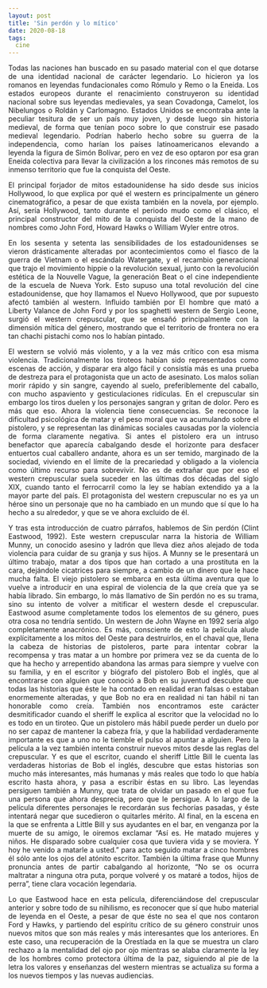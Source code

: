 ```yaml
---
layout: post
title: 'Sin perdón y lo mítico'
date: 2020-08-18
tags:
  cine
---
```

<p style='text-align: justify;'>Todas las naciones han buscado en su pasado material con el que dotarse de una identidad nacional de carácter legendario. Lo hicieron ya los romanos en leyendas fundacionales como Rómulo y Remo o la Eneida. Los estados europeos durante el renacimiento construyeron su identidad nacional sobre sus leyendas medievales, ya sean Covadonga, Camelot, los Nibelungos o Roldán y Carlomagno. Estados Unidos se encontraba ante la peculiar tesitura de ser un país muy joven, y desde luego sin historia medieval, de forma que tenían poco sobre lo que construir ese pasado medieval legendario. Podrían haberlo hecho sobre su guerra de la independencia, como harían los países latinoamericanos elevando a leyenda la figura de Simón Bolívar, pero en vez de eso optaron por esa gran Eneida colectiva para llevar la civilización a los rincones más remotos de su inmenso territorio que fue la conquista del Oeste.</p>

<p style='text-align: justify;'>El principal forjador de mitos estadounidense ha sido desde sus inicios Hollywood, lo que explica por qué el western es principalmente un género cinematográfico, a pesar de que exista también en la novela, por ejemplo. Así, sería Hollywood, tanto durante el periodo mudo como el clásico, el principal constructor del mito de la conquista del Oeste de la mano de nombres como John Ford, Howard Hawks o William Wyler entre otros.</p>

<p style='text-align: justify;'>En los sesenta y setenta las sensibilidades de los estadounidenses se vieron drásticamente alteradas por acontecimientos como el fiasco de la guerra de Vietnam o el escándalo Watergate, y el recambio generacional que trajo el movimiento hippie o la revolución sexual, junto con la revolución estética de la Nouvelle Vague, la generación Beat o el cine independiente de la escuela de Nueva York. Esto supuso una total revolución del cine estadounidense, que hoy llamamos el Nuevo Hollywood, que por supuesto afectó también al western. Influido también por El hombre que mató a Liberty Valance de John Ford y por los spaghetti western de Sergio Leone, surgió el western crepuscular, que se ensañó principalmente con la dimensión mítica del género, mostrando que el territorio de frontera no era tan chachi pistachi como nos lo habían pintado.</p>

<p style='text-align: justify;'>El western se volvió más violento, y a la vez más crítico con esa misma violencia. Tradicionalmente los tiroteos habían sido representados como escenas de acción, y disparar era algo fácil y consistía más es una prueba de destreza para el protagonista que un acto de asesinato. Los malos solían morir rápido y sin sangre, cayendo al suelo, preferiblemente del caballo, con mucho aspaviento y gesticulaciones ridículas. En el crepuscular sin embargo los tiros duelen y los personajes sangran y gritan de dolor. Pero es más que eso. Ahora la violencia tiene consecuencias. Se reconoce la dificultad psicológica de matar y el peso moral que va acumulando sobre el pistolero, y se representan las dinámicas sociales causadas por la violencia de forma claramente negativa. Si antes el pistolero era un intruso benefactor que aparecía cabalgando desde el horizonte para desfacer entuertos cual caballero andante, ahora es un ser temido, marginado de la sociedad, viviendo en el límite de la precariedad y obligado a la violencia como último recurso para sobrevivir. No es de extrañar que por eso el western crepuscular suela suceder en las últimas dos décadas del siglo XIX, cuando tanto el ferrocarril como la ley se habían extendido ya a la mayor parte del país. El protagonista del western crepuscular no es ya un héroe sino un personaje que no ha cambiado en un mundo que sí que lo ha hecho a su alrededor, y que se ve ahora excluido de él.</p>

<p style='text-align: justify;'>Y tras esta introducción de cuatro párrafos, hablemos de Sin perdón (Clint Eastwood, 1992). Este western crepuscular narra la historia de William Munny, un conocido asesino y ladrón que lleva diez años alejado de toda violencia para cuidar de su granja y sus hijos. A Munny se le presentará un último trabajo, matar a dos tipos que han cortado a una prostituta en la cara, dejándole cicatrices para siempre, a cambio de un dinero que le hace mucha falta. El viejo pistolero se embarca en esta última aventura que lo vuelve a introducir en una espiral de violencia de la que creía que ya se había librado. Sin embargo, lo más llamativo de Sin perdón no es su trama, sino su intento de volver a mitificar el western desde el crepuscular. Eastwood asume completamente todos los elementos de su género, pues otra cosa no tendría sentido. Un western de John Wayne en 1992 sería algo completamente anacrónico. Es más, consciente de esto la película alude explícitamente a los mitos del Oeste para destruirlos, en el chaval que, llena la cabeza de historias de pistoleros, parte para intentar cobrar la recompensa y tras matar a un hombre por primera vez se da cuenta de lo que ha hecho y arrepentido abandona las armas para siempre y vuelve con su familia, y en el escritor y biógrafo del pistolero Bob el inglés, que al encontrarse con alguien que conoció a Bob en su juventud descubre que todas las historias que éste le ha contado en realidad eran falsas o estaban enormemente alteradas, y que Bob no era en realidad ni tan hábil ni tan honorable como creía. También nos encontramos este carácter desmitificador cuando el sheriff le explica al escritor que la velocidad no lo es todo en un tiroteo. Que un pistolero más hábil puede perder un duelo por no ser capaz de mantener la cabeza fría, y que la habilidad verdaderamente importante es que a uno no le tiemble el pulso al apuntar a alguien. Pero la película a la vez también intenta construir nuevos mitos desde las reglas del crepuscular. Y es que el escritor, cuando el sheriff Little Bill le cuenta las verdaderas historias de Bob el inglés, descubre que estas historias son mucho más interesantes, más humanas y más reales que todo lo que había escrito hasta ahora, y pasa a escribir éstas en su libro. Las leyendas persiguen también a Munny, que trata de olvidar un pasado en el que fue una persona que ahora desprecia, pero que le persigue. A lo largo de la película diferentes personajes le recordarán sus fechorías pasadas, y éste intentará negar que sucedieron o quitarles mérito. Al final, en la escena en la que se enfrenta a Little Bill y sus ayudantes en el bar, en venganza por la muerte de su amigo, le oiremos exclamar “Así es. He matado mujeres y niños. He disparado sobre cualquier cosa que tuviera vida y se moviera. Y hoy he venido a matarle a usted.” para acto seguido matar a cinco hombres él sólo ante los ojos del atónito escritor. También la última frase que Munny pronuncia antes de partir cabalgando al horizonte, “No se os ocurra maltratar a ninguna otra puta, porque volveré y os mataré a todos, hijos de perra”, tiene clara vocación legendaria.</p>

<p style='text-align: justify;'>Lo que Eastwood hace en esta película, diferenciándose del crepuscular anterior y sobre todo de su nihilismo, es reconocer que sí que hubo material de leyenda en el Oeste, a pesar de que éste no sea el que nos contaron Ford y Hawks, y partiendo del espíritu crítico de su género construir unos nuevos mitos que son más reales y más interesantes que los anteriores. En este caso, una recuperación de la Orestíada en la que se muestra un claro rechazo a la mentalidad del ojo por ojo mientras se alaba claramente la ley de los hombres como protectora última de la paz, siguiendo al pie de la letra los valores y enseñanzas del western mientras se actualiza su forma a los nuevos tiempos y las nuevas audiencias.</p>